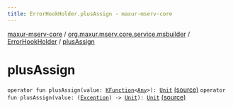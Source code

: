 ```yaml
---
title: ErrorHookHolder.plusAssign - maxur-mserv-core
---
```


[maxur-mserv-core](../../index.html) / [org.maxur.mserv.core.service.msbuilder](../index.html) / [ErrorHookHolder](index.html) / [plusAssign](.)

# plusAssign

`operator fun plusAssign(value: `[`KFunction`](https://kotlinlang.org/api/latest/jvm/stdlib/kotlin.reflect/-k-function/index.html)`<`[`Any`](https://kotlinlang.org/api/latest/jvm/stdlib/kotlin/-any/index.html)`>): `[`Unit`](https://kotlinlang.org/api/latest/jvm/stdlib/kotlin/-unit/index.html) [(source)](https://github.com/myunusov/maxur-mserv/tree/master/maxur-mserv-core/src/main/kotlin/org/maxur/mserv/core/service/msbuilder/MicroServiceBuilder.kt#L222)
`operator fun plusAssign(value: (`[`Exception`](https://kotlinlang.org/api/latest/jvm/stdlib/kotlin/-exception/index.html)`) -> `[`Unit`](https://kotlinlang.org/api/latest/jvm/stdlib/kotlin/-unit/index.html)`): `[`Unit`](https://kotlinlang.org/api/latest/jvm/stdlib/kotlin/-unit/index.html) [(source)](https://github.com/myunusov/maxur-mserv/tree/master/maxur-mserv-core/src/main/kotlin/org/maxur/mserv/core/service/msbuilder/MicroServiceBuilder.kt#L225)